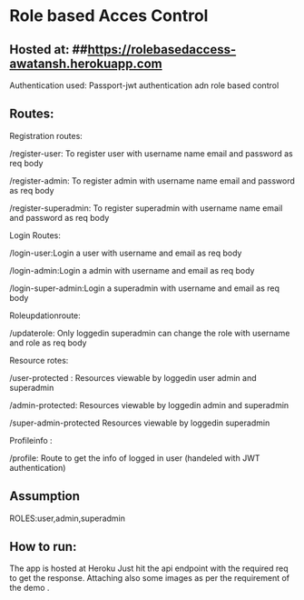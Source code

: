 # Role based Acces Control 
## Hosted at:  ##https://rolebasedaccess-awatansh.herokuapp.com

Authentication used: Passport-jwt authentication adn role based control

## Routes:

Registration routes:

/register-user: To register user with username name email and password as req body 

/register-admin:  To register admin with username name email and password as req body

/register-superadmin:  To register superadmin with username name email and password as req body

Login Routes:


/login-user:Login a user with username and email as req body 

/login-admin:Login a admin with username and email as req body 

/login-super-admin:Login a superadmin with username and email as req body 


Roleupdationroute:


/updaterole: Only loggedin superadmin can change the role with username and role as req body


Resource rotes:

/user-protected : Resources viewable by loggedin user admin and superadmin

/admin-protected:  Resources viewable by  loggedin admin and superadmin

/super-admin-protected  Resources viewable by loggedin superadmin


Profileinfo :

/profile: Route to get the info of logged in user (handeled with JWT authentication)

## Assumption

ROLES:user,admin,superadmin

## How to run:

The app is hosted at Heroku 
Just hit the api endpoint with the required req to get the response.
Attaching also some images as per the requirement of the demo .









